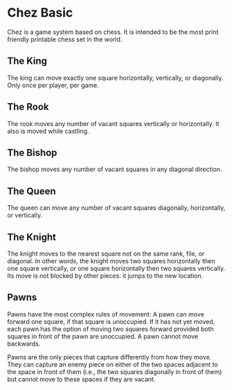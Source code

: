 Chez Basic
================================
Chez is a game system based on chess. It is intended to be the most print friendly printable chess set in the world.

The King
-------------------------
The king can move exactly one square horizontally, vertically, or diagonally. Only once per player, per game.

The Rook
-------------------------
The rook moves any number of vacant squares vertically or horizontally. It also is moved while castling.

The Bishop
-------------------------
The bishop moves any number of vacant squares in any diagonal direction.

The Queen
-------------------------
The queen can move any number of vacant squares diagonally, horizontally, or vertically.

The Knight
-------------------------
The knight moves to the nearest square not on the same rank, file, or diagonal. In other words, the knight moves two squares horizontally then one square vertically, or one square horizontally then two squares vertically. Its move is not blocked by other pieces: it jumps to the new location.

Pawns
-------------------------
Pawns have the most complex rules of movement:
A pawn can move forward one square, if that square is unoccupied. If it has not yet moved, each pawn has the option of moving two squares forward provided both squares in front of the pawn are unoccupied. A pawn cannot move backwards.

Pawns are the only pieces that capture differently from how they move. They can capture an enemy piece on either of the two spaces adjacent to the space in front of them (i.e., the two squares diagonally in front of them) but cannot move to these spaces if they are vacant.

